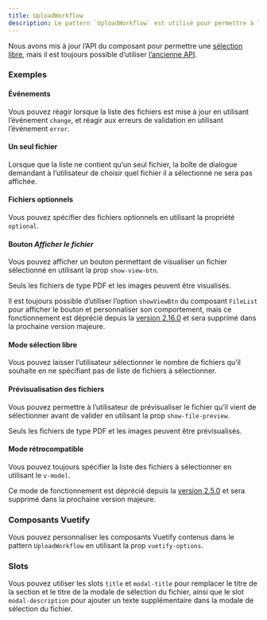 ```yaml
---
title: UploadWorkflow
description: Le pattern `UploadWorkflow` est utilisé pour permettre à l’utilisateur de sélectionner une liste de fichiers.
---
```


<doc-tabs>

<doc-tab-item label="Utilisation">

<doc-alert type="info">

Nous avons mis à jour l’API du composant pour permettre une [sélection libre](#mode-sélection-libre), mais il est toujours possible d’utiliser [l’ancienne API](#mode-retrocompatible).

</doc-alert>

<doc-example file="upload-workflow/usage"></doc-example>

### Exemples

#### Événements

Vous pouvez réagir lorsque la liste des fichiers est mise à jour en utilisant l’événement `change`, et réagir aux erreurs de validation en utilisant l’événement `error`.

<doc-example file="upload-workflow/events"></doc-example>

#### Un seul fichier

Lorsque que la liste ne contient qu’un seul fichier, la boîte de dialogue demandant à l’utilisateur de choisir quel fichier il a sélectionné ne sera pas affichée.

<doc-example file="upload-workflow/single-file"></doc-example>

#### Fichiers optionnels

Vous pouvez spécifier des fichiers optionnels en utilisant la propriété `optional`.

<doc-example file="upload-workflow/optional"></doc-example>

#### Bouton _Afficher le fichier_

Vous pouvez afficher un bouton permettant de visualiser un fichier sélectionné en utilisant la prop `show-view-btn`.

<doc-alert type="info">
Seuls les fichiers de type PDF et les images peuvent être visualisés.
</doc-alert>

<doc-alert type="warning">

Il est toujours possible d’utiliser l’option `showViewBtn` du composant `FileList` pour afficher le bouton et personnaliser son comportement, mais ce fonctionnement est déprécié depuis la [version 2.16.0](https://github.com/assurance-maladie-digital/design-system/releases/tag/v2.16.0) et sera supprimé dans la prochaine version majeure.

</doc-alert>

<doc-example file="upload-workflow/view-file"></doc-example>

#### Mode sélection libre

Vous pouvez laisser l’utilisateur sélectionner le nombre de fichiers qu’il souhaite en ne spécifiant pas de liste de fichiers à sélectionner.

<doc-example file="upload-workflow/unrestricted"></doc-example>

#### Prévisualisation des fichiers

Vous pouvez permettre à l’utilisateur de prévisualiser le fichier qu’il vient de sélectionner avant de valider en utilisant la prop `show-file-preview`.

<doc-alert type="info">
Seuls les fichiers de type PDF et les images peuvent être prévisualisés.
</doc-alert>

<doc-example file="upload-workflow/file-preview"></doc-example>

#### Mode rétrocompatible

Vous pouvez toujours spécifier la liste des fichiers à sélectionner en utilisant le `v-model`.

<doc-alert type="warning">

Ce mode de fonctionnement est déprécié depuis la [version 2.5.0](https://github.com/assurance-maladie-digital/design-system/releases/tag/v2.5.0) et sera supprimé dans la prochaine version majeure.

</doc-alert>

<doc-example file="upload-workflow/backward-compatible"></doc-example>
</doc-tab-item>

<doc-tab-item label="API">
<doc-api name="upload-workflow"></doc-api>
</doc-tab-item>

<doc-tab-item label="Personnalisation">

### Composants Vuetify

Vous pouvez personnaliser les composants Vuetify contenus dans le pattern `UploadWorkflow` en utilisant la prop `vuetify-options`.

<doc-example file="upload-workflow/options"></doc-example>

### Slots

Vous pouvez utiliser les slots `title` et `modal-title` pour remplacer le titre de la section et le titre de la modale de sélection du fichier, ainsi que le slot `modal-description` pour ajouter un texte supplémentaire dans la modale de sélection du fichier.

<doc-example file="upload-workflow/slots"></doc-example>

</doc-tab-item>

</doc-tabs>
